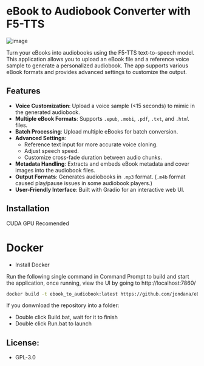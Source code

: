 # eBook to Audiobook Converter with F5-TTS

![image](https://github.com/user-attachments/assets/debc040f-12b5-4431-b782-859c5952b425)


Turn your eBooks into audiobooks using the F5-TTS text-to-speech model. This application allows you to upload an eBook file and a reference voice sample to generate a personalized audiobook. The app supports various eBook formats and provides advanced settings to customize the output.

## Features

- **Voice Customization**: Upload a voice sample (<15 seconds) to mimic in the generated audiobook.
- **Multiple eBook Formats**: Supports `.epub`, `.mobi`, `.pdf`, `.txt`, and `.html` files.
- **Batch Processing**: Upload multiple eBooks for batch conversion.
- **Advanced Settings**:
  - Reference text input for more accurate voice cloning.
  - Adjust speech speed.
  - Customize cross-fade duration between audio chunks.
- **Metadata Handling**: Extracts and embeds eBook metadata and cover images into the audiobook files.
- **Output Formats**: Generates audiobooks in `.mp3` format. (`.m4b` format caused play/pause issues in some audiobook players.)
- **User-Friendly Interface**: Built with Gradio for an interactive web UI.

## Installation

CUDA GPU Recomended 

# Docker

- Install Docker

Run the following single command in Command Prompt to build and start the application, once running, view the UI by going to http://localhost:7860/

```bash
docker build -t ebook_to_audiobook:latest https://github.com/jondana/eBook_to_Audiobook_with_F5-TTS.git && docker run -d -p 7860:7860 --name ebook_to_audiobook_container ebook_to_audiobook:latest && docker logs -f ebook_to_audiobook_container

```

If you donwnload the repository into a folder:

- Double click Build.bat, wait for it to finish
- Double click Run.bat to launch


## License:
- GPL-3.0

